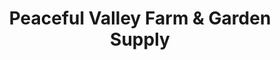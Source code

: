---
title: "Peaceful Valley Farm & Garden Supply"
url: /grass-valley/peaceful-valley-farm-und-garden-supply/
shop: Landwirtschaftlich
---
